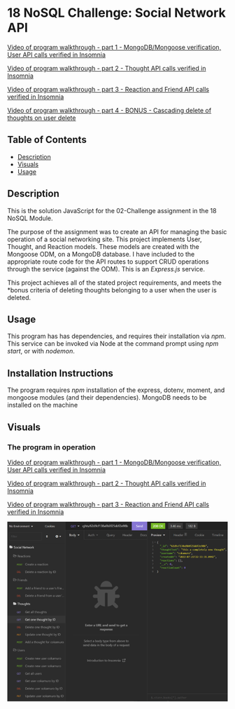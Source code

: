 # 18 NoSQL Challenge: Social Network API

[Video of program walkthrough - part 1 - MongoDB/Mongoose verification, User API calls verified in Insomnia](https://drive.google.com/file/d/1sY9z2ZEvaJJJoT1UVQVstI_MaR8WmyIW/view)

[Video of program walkthrough - part 2 - Thought API calls verified in Insomnia](https://drive.google.com/file/d/1OJ7VoFTEm20eXhP5c7Zu4VTE3dJAjy8M/view)

[Video of program walkthrough - part 3 - Reaction and Friend API calls verified in Insomnia](https://drive.google.com/file/d/1WmmWtsmAcj4qGLPyKp7EaGsXGOFKVX7g/view)

[Video of program walkthrough - part 4 - BONUS - Cascading delete of thoughts on user delete](https://drive.google.com/file/d/1CZrX0XEAYm31ycl0WzJcZGyH8ZnX2AVI/view)


## Table of Contents
- [Description](#description)
- [Visuals](#visuals)
- [Usage](#usage)

## Description
This is the solution JavaScript for the 02-Challenge assignment in the 18 NoSQL Module.

The purpose of the assignment was to create an API for managing the basic operation of a social networking site.  This project implements User, Thought, and Reaction models.  These models are created with the Mongoose ODM, on a MongoDB database.  I have included to the appropriate route code for the API routes to support CRUD operations through the service (against the ODM).  This is an *Express.js* service.

This project achieves all of the stated project requirements, and meets the *bonus criteria of deleting thoughts belonging to a user when the user is deleted.


## Usage 
This program has has dependencies, and requires their installation via *npm*.  This service can be invoked via Node at the command prompt using *npm start*, or with *nodemon*.

## Installation Instructions
The program requires *npm* installation of the express, dotenv, moment, and mongoose modules (and their dependencies).  MongoDB needs to be installed on the machine

## Visuals
### The program in operation
[Video of program walkthrough - part 1 - MongoDB/Mongoose verification, User API calls verified in Insomnia](https://drive.google.com/file/d/1sY9z2ZEvaJJJoT1UVQVstI_MaR8WmyIW/view)

[Video of program walkthrough - part 2 - Thought API calls verified in Insomnia](https://drive.google.com/file/d/1OJ7VoFTEm20eXhP5c7Zu4VTE3dJAjy8M/view)

[Video of program walkthrough - part 3 - Reaction and Friend API calls verified in Insomnia](https://drive.google.com/file/d/1WmmWtsmAcj4qGLPyKp7EaGsXGOFKVX7g/view)

![Image of Insomnia calls](insomnia.png)
